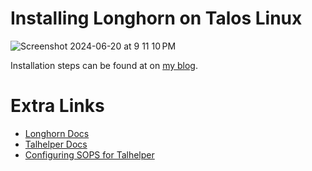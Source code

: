 # Installing Longhorn on Talos Linux
![Screenshot 2024-06-20 at 9 11 10 PM](https://github.com/kwehen/LonghornTalos/assets/110314567/6e6f3a80-6220-46aa-a21b-c9057400d30a)


Installation steps can be found at on [my blog](https://khenry.substack.com/p/longhorn-on-talos).

# Extra Links

- [Longhorn Docs](https://longhorn.io/docs/1.7.0/advanced-resources/os-distro-specific/talos-linux-support/)
- [Talhelper Docs](https://budimanjojo.github.io/talhelper/latest/getting-started/)
- [Configuring SOPS for Talhelper](https://budimanjojo.github.io/talhelper/latest/guides/#configuring-sops-for-talhelper)
